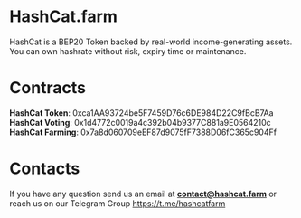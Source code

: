 # HashCat.farm
HashCat is a BEP20 Token backed by real-world income-generating assets. You can own hashrate without risk, expiry time or maintenance.

# Contracts
<b>HashCat Token</b>: 0xca1AA93724be5F7459D76c6DE984D22C9fBcB7Aa <br>
<b>HashCat Voting</b>: 0x1d4772c0019a4c392b04b9377C881a9E0564210c <br>
<b>HashCat Farming</b>: 0x7a8d060709eEF87d9075fF7388D06fC365c904Ff

# Contacts
If you have any question send us an email at <b>contact@hashcat.farm</b> or reach us on our Telegram Group https://t.me/hashcatfarm
